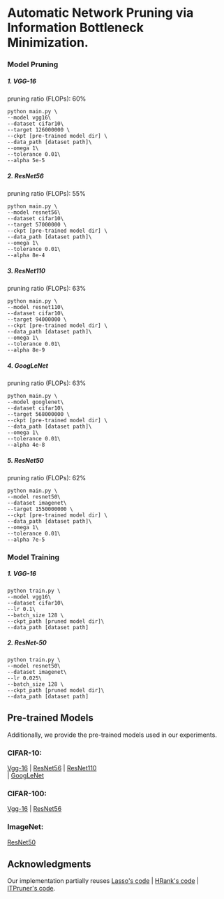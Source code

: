 # Automatic Network Pruning via Information Bottleneck Minimization.


### Model Pruning

##### 1. VGG-16
pruning ratio (FLOPs): 60%
```shell
python main.py \
--model vgg16\
--dataset cifar10\
--target 126000000 \
--ckpt [pre-trained model dir] \
--data_path [dataset path]\
--omega 1\
--tolerance 0.01\
--alpha 5e-5
```
##### 2. ResNet56
pruning ratio (FLOPs): 55%
```shell
python main.py \
--model resnet56\
--dataset cifar10\
--target 57000000 \
--ckpt [pre-trained model dir] \
--data_path [dataset path]\
--omega 1\
--tolerance 0.01\
--alpha 8e-4
```
##### 3. ResNet110 
pruning ratio (FLOPs): 63%
```shell
python main.py \
--model resnet110\
--dataset cifar10\
--target 94000000 \
--ckpt [pre-trained model dir] \
--data_path [dataset path]\
--omega 1\
--tolerance 0.01\
--alpha 8e-9
```
##### 4. GoogLeNet
pruning ratio (FLOPs): 63%
```shell
python main.py \
--model googlenet\
--dataset cifar10\
--target 568000000 \
--ckpt [pre-trained model dir] \
--data_path [dataset path]\
--omega 1\
--tolerance 0.01\
--alpha 4e-8
```
##### 5. ResNet50
pruning ratio (FLOPs): 62%

```shell
python main.py \
--model resnet50\
--dataset imagenet\
--target 1550000000 \
--ckpt [pre-trained model dir] \
--data_path [dataset path]\
--omega 1\
--tolerance 0.01\
--alpha 7e-5
```
### Model Training
##### 1. VGG-16
```shell
python train.py \
--model vgg16\
--dataset cifar10\
--lr 0.1\
--batch_size 128 \
--ckpt_path [pruned model dir]\
--data_path [dataset path]
```
##### 2. ResNet-50
```shell
python train.py \
--model resnet50\
--dataset imagenet\
--lr 0.025\
--batch_size 128 \
--ckpt_path [pruned model dir]\
--data_path [dataset path]
```
## Pre-trained Models 

Additionally, we provide the pre-trained models used in our experiments. 


### CIFAR-10:
 [Vgg-16](https://drive.google.com/file/d/1g9Yz9mABWYXXRWpyN5foA5NQc7JvunjY/view?usp=sharing) 
| [ResNet56](https://drive.google.com/file/d/1vJ5lXoW8RJF6_ZA_pdCrVIem2RbkYo5h/view?usp=share_link) 
| [ResNet110](https://drive.google.com/file/d/1hwo4JZGOn3zKoGSTefVQLa5vnNtsdIdn/view?usp=share_link)  
| [GoogLeNet](https://drive.google.com/file/d/1kg8ndpwGaMorrqRVPAic20qwAM21d01-/view?usp=share_link) 
### CIFAR-100:
 [Vgg-16](https://drive.google.com/file/d/1DZns2H-KrVdpndPLO6s0vjo0feoRv8w6/view?usp=share_link) 
| [ResNet56](https://drive.google.com/file/d/18EbAD6-E-t1Dk-x2tKkoWfJ86I3iXgFa/view?usp=share_link)

### ImageNet:
 [ResNet50](https://drive.google.com/file/d/1pWYDy9nDDWpflsOiS-b4rxFNMZ5X-Nds/view?usp=share_link)

## Acknowledgments

Our implementation partially reuses [Lasso's code](https://github.com/lippman1125/channel_pruning_lasso) | [HRank's code](https://github.com/lmbxmu/HRank) | [ITPruner's code](https://github.com/MAC-AutoML/ITPruner).